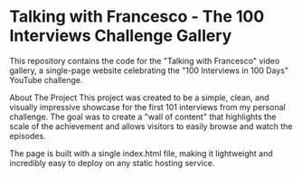 # Talking with Francesco - The 100 Interviews Challenge Gallery

This repository contains the code for the "Talking with Francesco" video gallery, a single-page website celebrating the "100 Interviews in 100 Days" YouTube challenge.

About The Project
This project was created to be a simple, clean, and visually impressive showcase for the first 101 interviews from my personal challenge. The goal was to create a "wall of content" that highlights the scale of the achievement and allows visitors to easily browse and watch the episodes.

The page is built with a single index.html file, making it lightweight and incredibly easy to deploy on any static hosting service.

